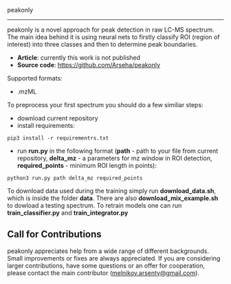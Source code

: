 peakonly
________

peakonly is a novel approach for peak detection in raw LC-MS spectrum. The main idea behind it is using neural nets to firstly classify ROI (region of interest) into three classes and then to determine peak boundaries. 

- **Article**: currently this work is not published
- **Source code**: https://github.com/Arseha/peakonly


Supported formats: 

- .mzML

To preprocess your first spectrum you should do a few similiar steps:

- download current repository
- install requirements: 
```
pip3 install -r requirementrs.txt
```
- run **run.py** in the following format (**path** - path to your file from current repository, **delta_mz** - a parameters for mz window in ROI detection, **required_points** - minimum ROI length in points):
```
python3 run.py path delta_mz required_points
```

To download data used during the training simply run **download_data.sh**, which is inside the folder **data**. There are also **download_mix_example.sh** to dowload a testing spectrum. 
To retrain models one can run **train_classifier.py** and **train_integrator.py**


Call for Contributions
----------------------

peakonly appreciates help from a wide range of different backgrounds.
Small improvements or fixes are always appreciated.
If you are considering larger contributions, have some questions or an offer for cooperation,
please contact the main contributor (melnikov.arsenty@gmail.com).



